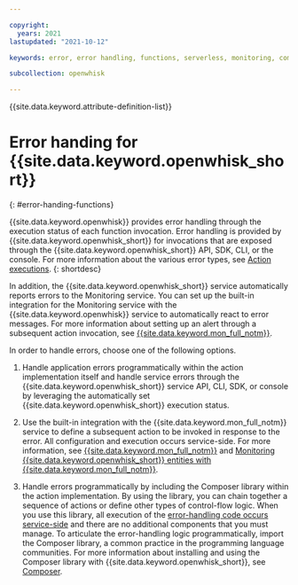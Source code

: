 ```yaml
---

copyright:
  years: 2021
lastupdated: "2021-10-12"

keywords: error, error handling, functions, serverless, monitoring, composer

subcollection: openwhisk

---
```


{{site.data.keyword.attribute-definition-list}}


# Error handing for {{site.data.keyword.openwhisk_short}}
{: #error-handing-functions}

{{site.data.keyword.openwhisk}} provides error handling through the execution status of each function invocation. Error handling is provided by {{site.data.keyword.openwhisk_short}} for invocations that are exposed through the {{site.data.keyword.openwhisk_short}} API, SDK, CLI, or the console. For more information about the various error types, see  [Action executions](/docs/openwhisk?topic=openwhisk-limits#limits_exec).
{: shortdesc}

In addition, the {{site.data.keyword.openwhisk_short}} service automatically reports errors to the Monitoring service. You can set up the built-in integration for the Monitoring service with the {{site.data.keyword.openwhisk}} service to automatically react to error messages. For more information about setting up an alert through a subsequent action invocation, see [{{site.data.keyword.mon_full_notm}}](/docs/openwhisk?topic=openwhisk-alerts-notify).

In order to handle errors, choose one of the following options.

1. Handle application errors programmatically within the action implementation itself and handle service errors through the {{site.data.keyword.openwhisk_short}} service API, CLI, SDK, or console by leveraging the automatically set {{site.data.keyword.openwhisk_short}} execution status.

2. Use the built-in integration with the {{site.data.keyword.mon_full_notm}} service to define a subsequent action to be invoked in response to the error. All configuration and execution occurs service-side. For more information, see [{{site.data.keyword.mon_full_notm}}](/docs/monitoring?topic=monitoring-notifications) and [Monitoring {{site.data.keyword.openwhisk_short}} entities with {{site.data.keyword.mon_full_notm}}](/docs/openwhisk?topic=openwhisk-monitor-functions).

3. Handle errors programmatically by including the Composer library within the action implementation. By using the library, you can chain together a sequence of actions or define other types of control-flow logic. When you use this library, all execution of the [error-handling code occurs service-side](/docs/openwhisk?topic=openwhisk-pkg_composer#error-handling) and there are no additional components that you must manage. To articulate the error-handling logic programmatically, import the Composer library, a common practice in the programming language communities. For more information about installing and using the Composer library with {{site.data.keyword.openwhisk_short}}, see [Composer](/docs/openwhisk?topic=openwhisk-pkg_composer).


